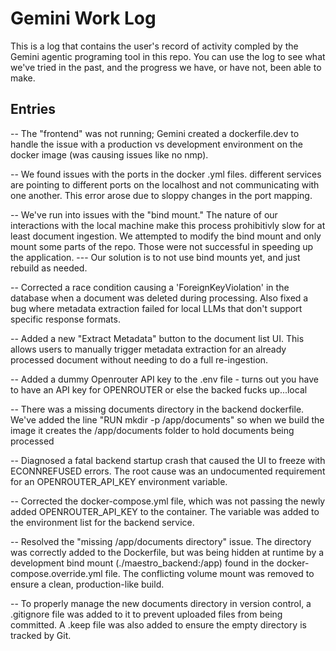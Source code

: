 # Gemini Work Log   
This is a log that contains the user's record of activity compled by the Gemini agentic programing tool in this repo. You can use the log to see what we've tried in the past, and the progress we have, or have not, been able to make.


## Entries ##
-- The "frontend" was not running; Gemini created a dockerfile.dev to handle the issue with a production vs development environment on the docker image (was causing issues like no nmp).

-- We found issues with the ports in the docker .yml files. different services are pointing to different ports on the localhost and not communicating with one another. This error arose due to sloppy changes in the port mapping.

-- We've run into issues with the "bind mount." The nature of our interactions with the local machine make this process prohibitivly slow for at least document ingestion. We attempted to modify the bind mount and only mount some parts of the repo. Those were not successful in speeding up the application.
--- Our solution is to not use bind mounts yet, and just rebuild as needed.

-- Corrected a race condition causing a 'ForeignKeyViolation' in the database when a document was deleted during processing. Also fixed a bug where metadata extraction failed for local LLMs that don't support specific response formats.

-- Added a new "Extract Metadata" button to the document list UI. This allows users to manually trigger metadata extraction for an already processed document without needing to do a full re-ingestion.

-- Added a dummy Openrouter API key to the .env file - turns out you have to have an API key for OPENROUTER or else the backed fucks up...local

-- There was a missing documents directory in the backend dockerfile. We've added the line "RUN mkdir -p /app/documents" so when we build the image it creates the /app/documents folder to hold documents being processed

-- Diagnosed a fatal backend startup crash that caused the UI to freeze with ECONNREFUSED errors. The root cause was an undocumented requirement for an OPENROUTER_API_KEY environment variable.

-- Corrected the docker-compose.yml file, which was not passing the newly added OPENROUTER_API_KEY to the container. The variable was added to the environment list for the backend service.

-- Resolved the "missing /app/documents directory" issue. The directory was correctly added to the Dockerfile, but was being hidden at runtime by a development bind mount (./maestro_backend:/app) found in the docker-compose.override.yml file. The conflicting volume mount was removed to ensure a clean, production-like build.

-- To properly manage the new documents directory in version control, a .gitignore file was added to it to prevent uploaded files from being committed. A .keep file was also added to ensure the empty directory is tracked by Git.